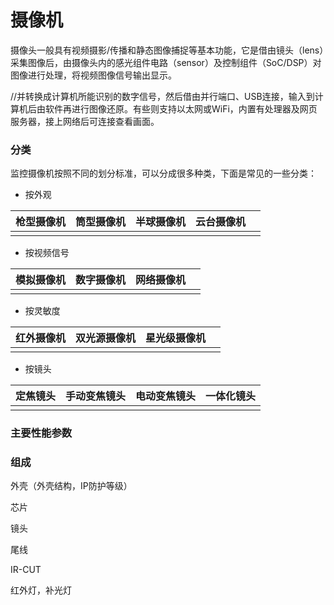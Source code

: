 # 摄像机

摄像头一般具有视频摄影/传播和静态图像捕捉等基本功能，它是借由镜头（lens）采集图像后，由摄像头内的感光组件电路（sensor）及控制组件（SoC/DSP）对图像进行处理，将视频图像信号输出显示。

//并转换成计算机所能识别的数字信号，然后借由并行端口、USB连接，输入到计算机后由软件再进行图像还原。有些则支持以太网或WiFi，内置有处理器及网页服务器，接上网络后可连接查看画面。

### 分类

监控摄像机按照不同的划分标准，可以分成很多种类，下面是常见的一些分类：

* 按外观

| 枪型摄像机 | 筒型摄像机 | 半球摄像机 | 云台摄像机 |  |
| :---: | :---: | :---: | :---: | :--- |
|  |  |  |  |  |

* 按视频信号

| 模拟摄像机 | 数字摄像机 | 网络摄像机 |  |
| :---: | :---: | :---: | :--- |
|  |  |  |  |

* 按灵敏度

| 红外摄像机 | 双光源摄像机 | 星光级摄像机 |  |
| :---: | :---: | :---: | :--- |
|  |  |  |  |

* 按镜头

| 定焦镜头 | 手动变焦镜头 | 电动变焦镜头 | 一体化镜头 |
| :---: | :---: | :---: | :---: |
|  |  |  |  |

### 主要性能参数

### 组成

外壳（外壳结构，IP防护等级）

芯片

镜头

尾线

IR-CUT

红外灯，补光灯

